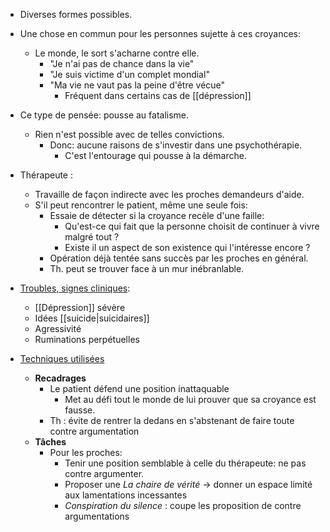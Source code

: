 - Diverses formes possibles.
- Une chose en commun pour les personnes sujette à ces croyances:
	- Le monde, le sort s'acharne contre elle.
		- "Je n'ai pas de chance dans la vie"
		- "Je suis victime d'un complet mondial"
		- "Ma vie ne vaut pas la peine d'être vécue"
			- Fréquent dans certains cas de [[dépression]]

- Ce type de pensée: pousse au fatalisme.
	- Rien n'est possible avec de telles convictions. 
		- Donc: aucune raisons de s'investir dans une psychothérapie. 
			- C'est l'entourage qui pousse à la démarche. 

- Thérapeute :
	- Travaille de façon indirecte avec les proches demandeurs d'aide.
	- S'il peut rencontrer le patient, même une seule fois:
		- Essaie de détecter si la croyance recèle d'une faille:
			- Qu'est-ce qui fait que la personne choisit de continuer à vivre malgré tout ?
			- Existe il un aspect de son existence qui l'intéresse encore ?
		- Opération déjà tentée sans succès par les proches en général.
		- Th. peut se trouver face à un mur inébranlable.

- <u>Troubles, signes cliniques</u>:
	- [[Dépression]] sévère
	- Idées [[suicide|suicidaires]]
	- Agressivité 
	- Ruminations perpétuelles 
- <u>Techniques utilisées</u>
	- **Recadrages**
		- Le patient défend une position inattaquable 
			- Met au défi tout le monde de lui prouver que sa croyance est fausse.
		- Th : évite de rentrer la dedans en s'abstenant de faire toute contre argumentation
	- **Tâches**
		- Pour les proches:
			- Tenir une position semblable à celle du thérapeute: ne pas contre argumenter.
			- Proposer une *La chaire de vérité* -> donner un espace limité aux lamentations incessantes
			- *Conspiration du silence* : coupe les proposition de contre argumentations 
